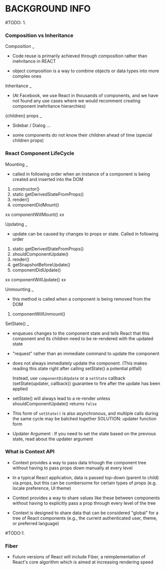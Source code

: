 # BACKGROUND INFO

#TODO: 1.
### Composition vs Inheritance
Composition
_
- Code reuse is primarily achieved through composition rather than inehritance in REACT

- object composition is a way to combine objects or data types into more complex ones

Inheritance 
_
- (At Facebook, we use React in thousands of components, and we have not found any use cases where we would recomment creating component inehritance hierarchies)

{children} props
_
- Sidebar / Dialog ...

- some components do not know their children ahead of time (special children props)


### React Component LifeCycle
Mounting
_
- called in following order when an instance of a component is being created and inserted into the DOM

1) constructor()
2) static getDerivedStateFromProps()
3) render()
4) componentDidMount()

xx componentWillMount() xx

Updating
_
- update can be caused by changes to props or state. Called in following order

1) static getDerivedStateFromProps()
2) shouldComponentUpdate()
3) render()
4) getSnapshotBeforeUpdate()
5) componentDidUpdate()

xx componentWillUpdate() xx

Unmounting
_

- this method is called when a component is being removed from the DOM

1) componentWillUnmount()

SetState()
_
- enqueues changes to the component state and tells React that this component and its children need to be re-rendered with the updated state

- "request" rather than an immediate command to update the component

- does not always immediately update the component.
    (This makes reading this.state right after calling setState() a potential pitfall)

    Instead, use `componentDidUpdate` or a `setState` callback (setState(updater, callback)) guarantee to fire after the update has been applied

- setState() will always lead to a re-render unless shouldComponentUpdate() returns `false`

- This form of `setState()` is also asynchronous, and multiple calls during the same cycle may be batched together
SOLUTION: updater function form

- Updater Argument : If you need to set the state based on the previous state, read about the updater argument



### What is Context API
- Context provides a way to pass data trhough the component tree without having to pass props down manually at every level

- In a typical React application, data is passed top-down (parent to child) via props, but this can be cumbersome for certain types of props (e.g. locale preference, UI theme)

- Context provides a way to share values like these between components without having to explicitly pass a prop through every level of the tree

- Context is designed to share data that can be considered "global" for a tree of React components (e.g., the current authenticated user, theme, or preferred language)









#TODO:1.
### Fiber
- Future versions of React will include Fiber, a reimplementation of React's core algorithm which is aimed at increasing rendering speed


